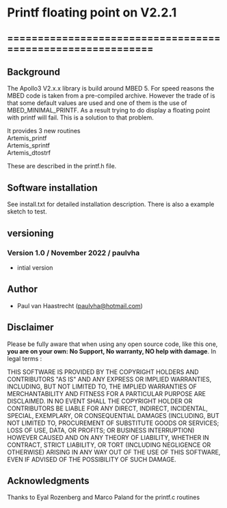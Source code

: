 
# Printf floating point on V2.2.1
## ===========================================================

## Background

The Apollo3 V2.x.x library is build around MBED 5. For speed reasons the MBED code is taken from a
pre-compiled archive. However the trade of is that some default values are used and one of them is
the use of MBED_MINIMAL_PRINTF. As a result trying to do display a floating point with printf
will fail. This is a solution to that problem.

It provides 3 new routines
<br> Artemis_printf
<br> Artemis_sprintf
<br> Artemis_dtostrf

These are described in the printf.h file.

## Software installation

See install.txt for detailed installation description.
There is also a example sketch to test.

## versioning
### Version 1.0 / November 2022 / paulvha
 * intial version

## Author
 * Paul van Haastrecht (paulvha@hotmail.com)

## Disclaimer
Please be fully aware that when using any open source code, like this one, **you are on your own: No Support, No warranty, NO help with damage**. In legal terms :

THIS SOFTWARE IS PROVIDED BY THE COPYRIGHT HOLDERS AND CONTRIBUTORS "AS IS" AND ANY EXPRESS OR IMPLIED WARRANTIES, INCLUDING, BUT NOT LIMITED TO, THE IMPLIED WARRANTIES OF MERCHANTABILITY AND FITNESS FOR A PARTICULAR PURPOSE ARE DISCLAIMED. IN NO EVENT SHALL THE COPYRIGHT HOLDER OR CONTRIBUTORS BE LIABLE FOR ANY DIRECT, INDIRECT, INCIDENTAL, SPECIAL, EXEMPLARY, OR CONSEQUENTIAL DAMAGES (INCLUDING, BUT NOT LIMITED TO, PROCUREMENT OF SUBSTITUTE GOODS OR SERVICES; LOSS OF USE, DATA, OR PROFITS; OR BUSINESS INTERRUPTION) HOWEVER CAUSED AND ON ANY THEORY OF LIABILITY, WHETHER IN CONTRACT, STRICT LIABILITY, OR TORT (INCLUDING NEGLIGENCE OR OTHERWISE) ARISING IN ANY WAY OUT OF THE USE OF THIS SOFTWARE, EVEN IF ADVISED OF THE POSSIBILITY OF SUCH DAMAGE.

## Acknowledgments
Thanks to Eyal Rozenberg and Marco Paland for the printf.c routines

